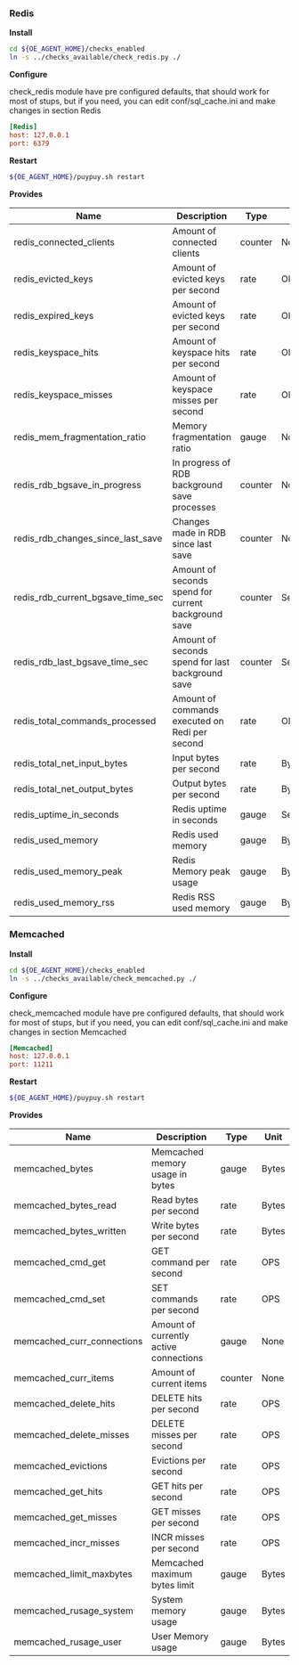 ### **Redis**

**Install**

```bash
cd ${OE_AGENT_HOME}/checks_enabled
ln -s ../checks_available/check_redis.py ./
```

**Configure**

check_redis module have pre configured defaults, that should work for most of stups, but if you need, you can edit conf/sql_cache.ini and make changes in section Redis

```ini
[Redis]
host: 127.0.0.1
port: 6379
```

**Restart**

```bash
${OE_AGENT_HOME}/puypuy.sh restart
```

**Provides**

| Name  | Description | Type | Unit|
| ------------- | ------------- |------------- |------------- |
|redis_connected_clients|Amount of connected clients |counter|None|
|redis_evicted_keys|Amount of evicted keys per second|rate|OPS|
|redis_expired_keys|Amount of evicted keys per second|rate|OPS|
|redis_keyspace_hits|Amount of keyspace hits per second|rate|OPS|
|redis_keyspace_misses|Amount of keyspace misses per second|rate|OPS|
|redis_mem_fragmentation_ratio|Memory fragmentation ratio|gauge|None|
|redis_rdb_bgsave_in_progress|In progress of RDB  background save processes|counter|None|
|redis_rdb_changes_since_last_save|Changes made in RDB since last save |counter|None|
|redis_rdb_current_bgsave_time_sec|Amount of seconds spend for current background save|counter|Seconds|
|redis_rdb_last_bgsave_time_sec|Amount of seconds spend for last background save|counter|Seconds|
|redis_total_commands_processed|Amount of commands executed on Redi per second|rate|OPS|
|redis_total_net_input_bytes|Input bytes per second |rate|Bytes|
|redis_total_net_output_bytes|Output bytes per second |rate|Bytes|
|redis_uptime_in_seconds|Redis uptime in seconds |gauge|Seconds|
|redis_used_memory|Redis used memory |gauge|Bytes|
|redis_used_memory_peak|Redis Memory peak usage |gauge|Bytes|
|redis_used_memory_rss|Redis RSS used memory |gauge|Bytes|


### **Memcached**

**Install**

```bash
cd ${OE_AGENT_HOME}/checks_enabled
ln -s ../checks_available/check_memcached.py ./
```

**Configure**

check_memcached module have pre configured defaults, that should work for most of stups, but if you need, you can edit conf/sql_cache.ini and make changes in section Memcached

```ini
[Memcached]
host: 127.0.0.1
port: 11211
```

**Restart**

```bash
${OE_AGENT_HOME}/puypuy.sh restart
```

**Provides**

| Name  | Description | Type | Unit|
| ------------- | ------------- |------------- |------------- |
|memcached_bytes|Memcached memory usage in bytes |gauge|Bytes|
|memcached_bytes_read|Read bytes per second |rate|Bytes|
|memcached_bytes_written|Write bytes per second|rate|Bytes|
|memcached_cmd_get|GET command per second|rate|OPS|
|memcached_cmd_set|SET commands per second|rate|OPS|
|memcached_curr_connections|Amount of currently active connections |gauge|None|
|memcached_curr_items|Amount of current items |counter|None|
|memcached_delete_hits|DELETE hits per second |rate|OPS|
|memcached_delete_misses|DELETE misses per second |rate|OPS|
|memcached_evictions|Evictions per second |rate|OPS|
|memcached_get_hits|GET hits per second|rate|OPS|
|memcached_get_misses|GET misses per second|rate|OPS|
|memcached_incr_misses|INCR misses per second |rate|OPS|
|memcached_limit_maxbytes|Memcached maximum bytes limit |gauge|Bytes|
|memcached_rusage_system|System memory usage |gauge|Bytes|
|memcached_rusage_user|User Memory usage |gauge|Bytes|
